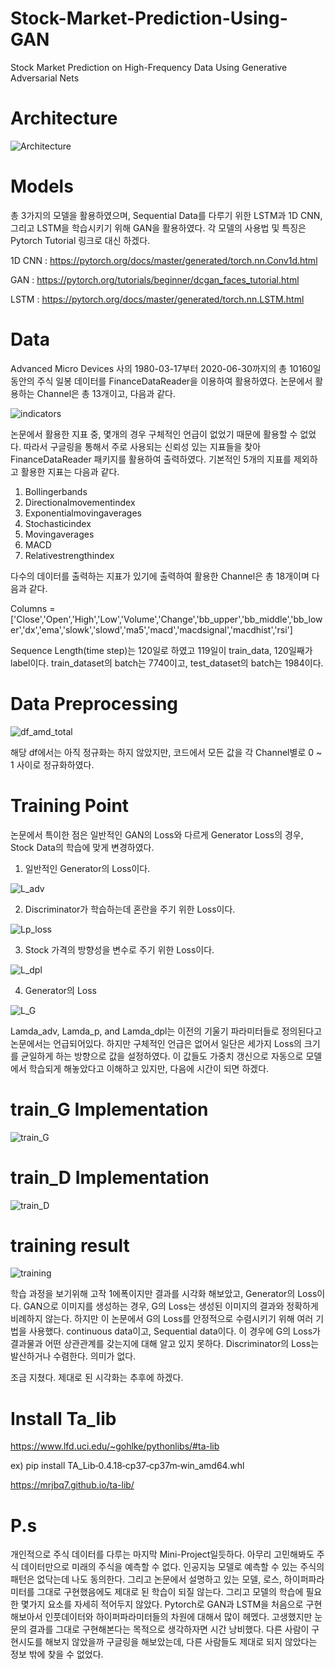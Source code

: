 # Stock-Market-Prediction-Using-GAN
Stock Market Prediction on High-Frequency Data Using Generative Adversarial Nets

# Architecture
![Architecture](https://user-images.githubusercontent.com/59387983/86938770-be88dc80-c17b-11ea-816b-17bd62675660.PNG)

# Models
총 3가지의 모델을 활용하였으며, Sequential Data를 다루기 위한 LSTM과 1D CNN, 그리고 LSTM을 학습시키기 위해 GAN을 활용하였다. 각 모델의 사용법 및 특징은 Pytorch Tutorial 링크로 대신 하겠다.

1D CNN : https://pytorch.org/docs/master/generated/torch.nn.Conv1d.html

GAN : https://pytorch.org/tutorials/beginner/dcgan_faces_tutorial.html

LSTM : https://pytorch.org/docs/master/generated/torch.nn.LSTM.html

# Data
Advanced Micro Devices 사의 1980-03-17부터 2020-06-30까지의 총 10160일 동안의 주식 일봉 데이터를 FinanceDataReader을 이용하여 활용하였다. 논문에서 활용하는 Channel은 총 13개이고, 다음과 같다.

![indicators](https://user-images.githubusercontent.com/59387983/86939182-37883400-c17c-11ea-9c68-9a86d20fd9ee.PNG)

논문에서 활용한 지표 중, 몇개의 경우 구체적인 언급이 없었기 때문에 활용할 수 없었다. 따라서 구글링을 통해서 주로 사용되는 신뢰성 있는 지표들을 찾아 FinanceDataReader 패키지를 활용하여 출력하였다. 기본적인 5개의 지표를 제외하고 활용한 지표는 다음과 같다.

1. Bollingerbands
2. Directionalmovementindex
3. Exponentialmovingaverages
4. Stochasticindex
5. Movingaverages
6. MACD
7. Relativestrengthindex

다수의 데이터를 출력하는 지표가 있기에 출력하여 활용한 Channel은 총 18개이며 다음과 같다.

Columns = ['Close','Open','High','Low','Volume','Change','bb_upper','bb_middle','bb_lower','dx','ema','slowk','slowd','ma5','macd','macdsignal','macdhist','rsi']

Sequence Length(time step)는 120일로 하였고 119일이 train_data, 120일째가 label이다. train_dataset의 batch는 7740이고, test_dataset의 batch는 1984이다.

# Data Preprocessing
![df_amd_total](https://user-images.githubusercontent.com/59387983/86942768-82a44600-c180-11ea-9ffe-38aa8f94fb4a.PNG)

해당 df에서는 아직 정규화는 하지 않았지만, 코드에서 모든 값을 각 Channel별로 0 ~ 1 사이로 정규화하였다.

# Training Point
논문에서 특이한 점은 일반적인 GAN의 Loss와 다르게 Generator Loss의 경우, Stock Data의 학습에 맞게 변경하였다.

1. 일반적인 Generator의 Loss이다.

![L_adv](https://user-images.githubusercontent.com/59387983/86940309-9ac69600-c17d-11ea-81d9-0270df012a6a.PNG)

2. Discriminator가 학습하는데 혼란을 주기 위한 Loss이다.

![Lp_loss](https://user-images.githubusercontent.com/59387983/86940306-9a2dff80-c17d-11ea-8d5b-03e7e666b33c.PNG)

3. Stock 가격의 방향성을 변수로 주기 위한 Loss이다.

![L_dpl](https://user-images.githubusercontent.com/59387983/86940301-99956900-c17d-11ea-97d3-ae257f337ec6.PNG)

4. Generator의 Loss

![L_G](https://user-images.githubusercontent.com/59387983/86940626-03157780-c17e-11ea-8a97-020a217f4a6b.PNG)

Lamda_adv, Lamda_p, and Lamda_dpl는 이전의 기울기 파라미터들로 정의된다고 논문에서는 언급되어있다. 하지만 구체적인 언급은 없어서 일단은 세가지 Loss의 크기를 균일하게 하는 방향으로 값을 설정하였다. 이 값들도 가중치 갱신으로 자동으로 모델에서 학습되게 해놓았다고 이해하고 있지만, 다음에 시간이 되면 하겠다.

# train_G Implementation
![train_G](https://user-images.githubusercontent.com/59387983/86941960-884d5c00-c17f-11ea-8cda-9b969ac9ed4b.PNG)

# train_D Implementation
![train_D](https://user-images.githubusercontent.com/59387983/86941964-897e8900-c17f-11ea-9b8b-02c823e6678e.PNG)

# training result
![training](https://user-images.githubusercontent.com/59387983/86981220-eea69e80-c1c0-11ea-8296-be70de87e35c.png)

학습 과정을 보기위해 고작 1에폭이지만 결과를 시각화 해보았고, Generator의 Loss이다. GAN으로 이미지를 생성하는 경우, G의 Loss는 생성된 이미지의 결과와 정확하게 비례하지 않는다. 하지만 이 논문에서 G의 Loss를 안정적으로 수렴시키기 위해 여러 기법을 사용했다. continuous data이고, Sequential data이다. 이 경우에 G의 Loss가 결과물과 어떤 상관관계를 갖는지에 대해 알고 있지 못하다. Discriminator의 Loss는 발산하거나 수렴한다. 의미가 없다.

조금 지쳤다. 제대로 된 시각화는 추후에 하겠다.


# Install Ta_lib
https://www.lfd.uci.edu/~gohlke/pythonlibs/#ta-lib

ex) pip install TA_Lib‑0.4.18‑cp37‑cp37m‑win_amd64.whl

https://mrjbq7.github.io/ta-lib/

# P.s
개인적으로 주식 데이터를 다루는 마지막 Mini-Project일듯하다. 아무리 고민해봐도 주식 데이터만으로 미래의 주식을 예측할 수 없다. 인공지능 모델로 예측할 수 있는 주식의 패턴은 없닥는데 나도 동의한다. 그리고 논문에서 설명하고 있는 모델, 로스, 하이퍼파라미터를 그대로 구현했음에도 제대로 된 학습이 되질 않는다. 그리고 모델의 학습에 필요한 몇가지 요소를 자세히 적어두지 않았다. Pytorch로 GAN과 LSTM을 처음으로 구현해보아서 인풋데이터와 하이퍼파라미터들의 차원에 대해서 많이 헤멨다. 고생했지만 눈문의 결과를 그대로 구현해본다는 목적으로 생각하자면 시간 낭비했다. 다른 사람이 구현시도를 해보지 않았을까 구글링을 해보았는데, 다른 사람들도 제대로 되지 않았다는 정보 밖에 찾을 수 없었다.
